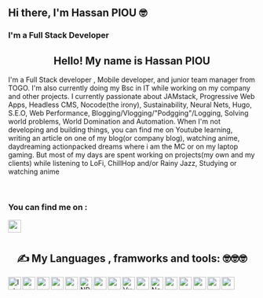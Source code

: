 ## Hi there, I'm Hassan PIOU 🤓


### I'm a Full Stack Developer  

<h2 align="center">Hello! My name is Hassan PIOU</h2>
<p align="left">I'm a Full Stack developer , Mobile developer, and junior team manager  from TOGO.
I'm also currently doing my Bsc in IT while working on my company and other projects.
I currently passionate about JAMstack, Progressive Web Apps, Headless CMS, Nocode(the irony), Sustainability, Neural Nets, Hugo, S.E.O, Web Performance, Blogging/Vlogging/"Podgging"/Logging, Solving world problems, World Domination and Automation.
When I'm not developing and building things, you can find me on Youtube learning, writing an article on one of my blog(or company blog), watching anime, daydreaming actionpacked dreams where i am the MC or on my laptop gaming. But most of my days are spent working on projects(my own and my clients) while listening to LoFi, ChillHop and/or Rainy Jazz, Studying or watching anime</p>

<br />


### You can find me on :

<a href="https://www.linkedin.com/in/hassan-piou-a16436180/"><img align="left" width="26px" src="https://raw.githubusercontent.com/MartinHeinz/MartinHeinz/master/linkedin-3-16.png" /><a/>
 
<br />
<br />

#### <h2 align="center">✍ My Languages , framworks and tools: 🤓🤓🤓</h2> 

<img align="left" alt="IntelliJ idea" width="26px" src="https://img.icons8.com/color/48/000000/intellij-idea.png"/>
<img align="left" width="26px" src="https://img.icons8.com/color/48/000000/html-5.png"/>
<img align="left" width="26px" src="https://img.icons8.com/color/48/000000/css3.png"/>
<img align="left" width="26px" src="https://img.icons8.com/color/48/000000/bootstrap.png"/>
<img align="left" width="26px" src="https://img.icons8.com/color/48/000000/sass-avatar.png"/>
<img align="left" alt="NPM" width="26px" src="https://img.icons8.com/color/48/000000/npm.png"/>
<img align="left" width="26px" src="https://img.icons8.com/color/48/000000/javascript.png"/>
<img align="left" width="26px" src="https://img.icons8.com/color/48/000000/react-native.png"/>
<img align="left" alt="Vue Js" width="26px" src="https://img.icons8.com/color/48/000000/vue-js.png"/>
<img align="left" width="26px" src="https://img.icons8.com/color/48/000000/angularjs.png"/>

<img align="left" alt="Node.js" width="26px" src="https://img.icons8.com/color/48/000000/nodejs.png" />
<img align="left" width="26px" src="https://img.icons8.com/color/48/000000/sql.png"/>
<img align="left" width="26px" src="https://img.icons8.com/color/48/000000/google-firebase-console.png"/>
<img align="left" width="26px" src="https://img.icons8.com/color/48/000000/mongodb.png"/>
<img align="left" width="26px" src="https://img.icons8.com/color/48/000000/git.png"/>
<img  align="left" width="26px" src="https://img.icons8.com/color/48/000000/github-2.png"/>



